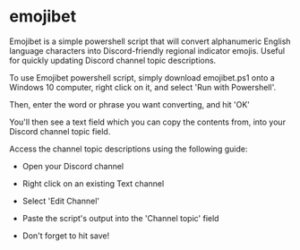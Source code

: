 # emojibet
Emojibet is a simple powershell script that will convert alphanumeric English language characters into Discord-friendly regional indicator emojis. Useful for quickly updating Discord channel topic descriptions.

To use Emojibet powershell script, simply download emojibet.ps1 onto a Windows 10 computer, right click on it, and select 'Run with Powershell'.

Then, enter the word or phrase you want converting, and hit 'OK'

You'll then see a text field which you can copy the contents from, into your Discord channel topic field.

Access the channel topic descriptions using the following guide:

  - Open your Discord channel

  - Right click on an existing Text channel

  - Select 'Edit Channel'

  - Paste the script's output into the 'Channel topic' field

  - Don't forget to hit save!
